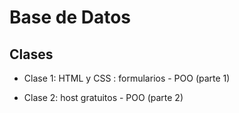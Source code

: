 # Base de Datos

## Clases

- Clase 1: HTML y CSS : formularios - POO (parte 1)

- Clase 2: host gratuitos - POO (parte 2)

